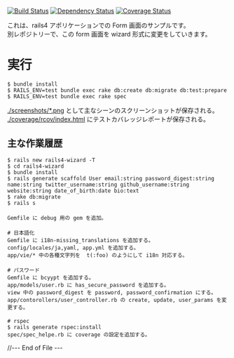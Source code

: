 
[![Build Status](https://travis-ci.org/katoy/rails4-form-before-wizard.svg?branch=master)](https://travis-ci.org/katoy/rails4-form-before-wizard)
[![Dependency Status](https://gemnasium.com/katoy/rails4-form-before-wizard.png)](https://gemnasium.com/katoy/rails4-form-before-wizard)
[![Coverage Status](https://coveralls.io/repos/katoy/rails4-form-before-wizard/badge.png?branch=master)](https://coveralls.io/r/katoy/rails4-form-before-wizard?branch=master)

これは、rails4 アポリケーションでの Form 画面のサンプルです。  
別レポジトリーで、この form 画面を wizard 形式に変更をしていきます。  

#
# 実行

    $ bundle install
	$ RAILS_ENV=test bundle exec rake db:create db:migrate db:test:prepare
	$ RAILS_ENV=test bundle exec rake spec

[./screenshots/*.png](./screenshots/) として主なシーンのスクリーンショットが保存される。  
[./coverage/rcov/index.html](./coverage/rcov/index.html) にテストカバレッジレポートが保存される。  


## 主な作業履歴

    $ rails new rails4-wizard -T
    $ cd rails4-wizard
    $ bundle install
    $ rails generate scaffold User email:string password_digest:string name:string twitter_username:string github_username:string website:string date_of_birth:date bio:text
    $ rake db:migrate
	$ rails s
    　
    Gemfile に debug 用の gem を追加。
    　
    # 日本語化
    Gemfile に i18n-missing_translations を追加する。
	config/locales/ja,yaml, app.yml を追加する。
	app/vie/* 中の各種文字列を  t(:foo) のようにして i18n 対応する。
    　
    # パスワード
    Gemfile に bcyypt を追加する。
    app/models/user.rb に has_secure_password を追加する。
    view 中の password_digest を password, password_confirmation にする。
	app/contorollers/user_controller.rb の create, update, user_params を変更する。
    　
    # rspec
    $ rails generate rspec:install
    spec/spec_helpe.rb に coverage の設定を追加する。


//--- End of File ---
